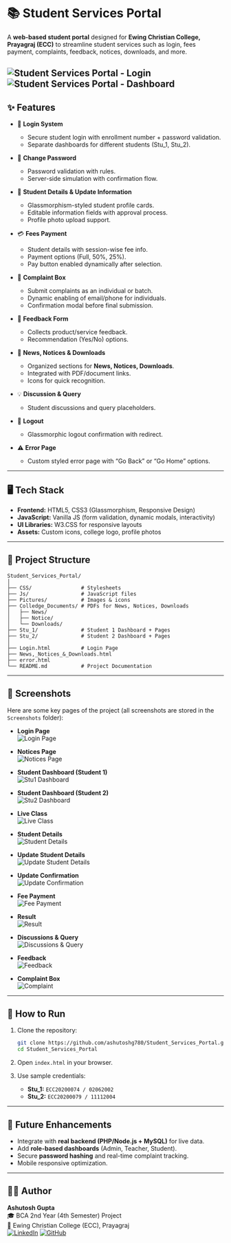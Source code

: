 # 📚 Student Services Portal  

A **web-based student portal** designed for **Ewing Christian College, Prayagraj (ECC)** to streamline student services such as login, fees payment, complaints, feedback, notices, downloads, and more.  

![Student Services Portal - Login](Screenshots/1.Login_Page.png)  
![Student Services Portal - Dashboard](Screenshots/3.Stu1_Dashboard.png)  
---
## ✨ Features

* 🔑 **Login System**

  * Secure student login with enrollment number + password validation.
  * Separate dashboards for different students (Stu\_1, Stu\_2).

* 🔄 **Change Password**

  * Password validation with rules.
  * Server-side simulation with confirmation flow.

* 📝 **Student Details & Update Information**

  * Glassmorphism-styled student profile cards.
  * Editable information fields with approval process.
  * Profile photo upload support.

* 💳 **Fees Payment**

  * Student details with session-wise fee info.
  * Payment options (Full, 50%, 25%).
  * Pay button enabled dynamically after selection.

* 📢 **Complaint Box**

  * Submit complaints as an individual or batch.
  * Dynamic enabling of email/phone for individuals.
  * Confirmation modal before final submission.

* 💬 **Feedback Form**

  * Collects product/service feedback.
  * Recommendation (Yes/No) options.

* 📰 **News, Notices & Downloads**

  * Organized sections for **News, Notices, Downloads**.
  * Integrated with PDF/document links.
  * Icons for quick recognition.

* 💡 **Discussion & Query**

  * Student discussions and query placeholders.

* 🚪 **Logout**

  * Glassmorphic logout confirmation with redirect.

* ⚠️ **Error Page**

  * Custom styled error page with “Go Back” or “Go Home” options.

---

## 🖥️ Tech Stack

* **Frontend:** HTML5, CSS3 (Glassmorphism, Responsive Design)
* **JavaScript:** Vanilla JS (form validation, dynamic modals, interactivity)
* **UI Libraries:** W3.CSS for responsive layouts
* **Assets:** Custom icons, college logo, profile photos

---

## 📂 Project Structure

```
Student_Services_Portal/
│
├── CSS/                # Stylesheets
├── Js/                 # JavaScript files
├── Pictures/           # Images & icons
├── Colledge_Documents/ # PDFs for News, Notices, Downloads
│   ├── News/
│   ├── Notice/
│   └── Downloads/
├── Stu_1/              # Student 1 Dashboard + Pages
├── Stu_2/              # Student 2 Dashboard + Pages
│
├── Login.html          # Login Page
├── News,_Notices_&_Downloads.html
├── error.html
└── README.md           # Project Documentation
```

---
## 📸 Screenshots  

Here are some key pages of the project (all screenshots are stored in the `Screenshots` folder):  

- **Login Page**  
  ![Login Page](Screenshots/1.Login_Page.png)  

- **Notices Page**  
  ![Notices Page](Screenshots/2.Notices_Page.png)  

- **Student Dashboard (Student 1)**  
  ![Stu1 Dashboard](Screenshots/3.Stu1_Dashboard.png)  

- **Student Dashboard (Student 2)**  
  ![Stu2 Dashboard](Screenshots/4.Stu2_Dashboard.png)  

- **Live Class**  
  ![Live Class](Screenshots/5.Live_Class.png)  

- **Student Details**  
  ![Student Details](Screenshots/6.Students_Details.png)  

- **Update Student Details**  
  ![Update Student Details](Screenshots/7.Students_Details_Update.png)  

- **Update Confirmation**  
  ![Update Confirmation](Screenshots/7.Students_Details_Update_Confermation_Blur.png)  

- **Fee Payment**  
  ![Fee Payment](Screenshots/8.Fee_Payment.png)  

- **Result**  
  ![Result](Screenshots/9.Result.png)  

- **Discussions & Query**  
  ![Discussions & Query](Screenshots/10.Discussions_&_Query.png)  

- **Feedback**  
  ![Feedback](Screenshots/11.Feedback.png)  

- **Complaint Box**  
  ![Complaint](Screenshots/12.Complaint.png)  

---

## 🚀 How to Run

1. Clone the repository:

   ```bash
   git clone https://github.com/ashutoshg780/Student_Services_Portal.git
   cd Student_Services_Portal
   ```
2. Open `index.html` in your browser.
3. Use sample credentials:

   * **Stu\_1:** `ECC20200074 / 02062002`
   * **Stu\_2:** `ECC20200079 / 11112004`

---

## 📌 Future Enhancements

* Integrate with **real backend (PHP/Node.js + MySQL)** for live data.
* Add **role-based dashboards** (Admin, Teacher, Student).
* Secure **password hashing** and real-time complaint tracking.
* Mobile responsive optimization.

---

## 👨‍💻 Author  

**Ashutosh Gupta**  
🎓 BCA 2nd Year (4th Semester) Project  
🏫 Ewing Christian College (ECC), Prayagraj  
[![LinkedIn](https://img.shields.io/badge/LinkedIn-Connect-blue?logo=linkedin)](https://www.linkedin.com/in/ashutoshg780) 
[![GitHub](https://img.shields.io/badge/GitHub-Profile-black?logo=github)](https://github.com/ashutoshg780)
